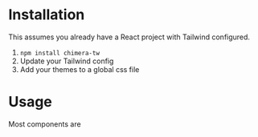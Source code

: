 # Installation

This assumes you already have a React project with Tailwind configured.

1. `npm install chimera-tw`
2. Update your Tailwind config
3. Add your themes to a global css file

# Usage

Most components are
